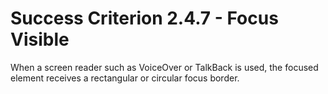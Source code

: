 # Success Criterion 2.4.7 - Focus Visible

When a screen reader such as VoiceOver or TalkBack is used, the focused element receives a rectangular or circular focus border.
